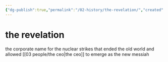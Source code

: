 ```yaml
---
{"dg-publish":true,"permalink":"/02-history/the-revelation/","created":"2024-10-28T08:56:58.489-05:00","updated":"2024-10-30T09:30:23.344-05:00"}
---
```


# the revelation
the corporate name for the nuclear strikes that ended the old world and allowed [[03 people/the ceo\|the ceo]] to emerge as the new messiah

